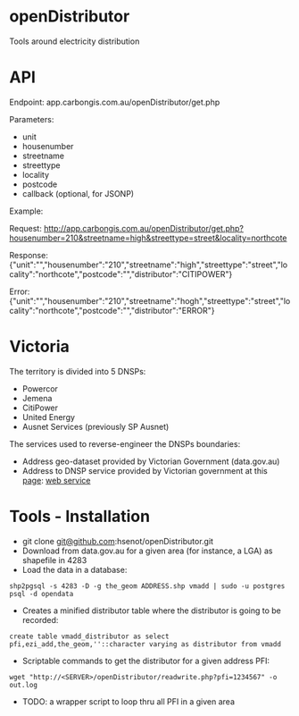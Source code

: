 # openDistributor
Tools around electricity distribution


# API

Endpoint: app.carbongis.com.au/openDistributor/get.php

Parameters:
- unit
- housenumber
- streetname
- streettype
- locality
- postcode
- callback (optional, for JSONP)

Example:

Request:
http://app.carbongis.com.au/openDistributor/get.php?housenumber=210&streetname=high&streettype=street&locality=northcote

Response:
{"unit":"","housenumber":"210","streetname":"high","streettype":"street","locality":"northcote","postcode":"","distributor":"CITIPOWER"}

Error:
{"unit":"","housenumber":"210","streetname":"hogh","streettype":"street","locality":"northcote","postcode":"","distributor":"ERROR"}


# Victoria
The territory is divided into 5 DNSPs:
* Powercor
* Jemena
* CitiPower
* United Energy
* Ausnet Services (previously SP Ausnet)

The services used to reverse-engineer the DNSPs boundaries:
- Address geo-dataset provided by Victorian Government (data.gov.au)
- Address to DNSP service provided by Victorian government at this [page](http://www.energyandresources.vic.gov.au/energy/electricity/electricity-distributors): [web service](http://tools.energyandresources.vic.gov.au/energyapi/energytest1.php?housenumber=91&unit=&streetname=Kellett&streettype=Street&locality=Northcote&postcode=)


# Tools - Installation

- git clone git@github.com:hsenot/openDistributor.git
- Download from data.gov.au for a given area (for instance, a LGA) as shapefile in 4283
- Load the data in a database:

```shp2pgsql -s 4283 -D -g the_geom ADDRESS.shp vmadd | sudo -u postgres psql -d opendata```

- Creates a minified distributor table where the distributor is going to be recorded:

```create table vmadd_distributor as select pfi,ezi_add,the_geom,''::character varying as distributor from vmadd```

- Scriptable commands to get the distributor for a given address PFI:

```wget "http://<SERVER>/openDistributor/readwrite.php?pfi=1234567" -o out.log``` 

- TODO: a wrapper script to loop thru all PFI in a given area